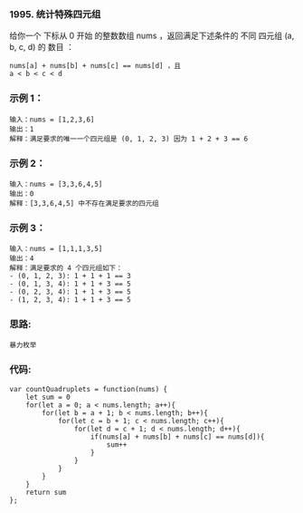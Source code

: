 ### 1995. 统计特殊四元组
给你一个 下标从 0 开始 的整数数组 nums ，返回满足下述条件的 不同 四元组 (a, b, c, d) 的 数目 ：

    nums[a] + nums[b] + nums[c] == nums[d] ，且
    a < b < c < d

### 示例 1：
    输入：nums = [1,2,3,6]
    输出：1
    解释：满足要求的唯一一个四元组是 (0, 1, 2, 3) 因为 1 + 2 + 3 == 6 

### 示例 2：
    输入：nums = [3,3,6,4,5]
    输出：0
    解释：[3,3,6,4,5] 中不存在满足要求的四元组

### 示例 3：
    输入：nums = [1,1,1,3,5]
    输出：4
    解释：满足要求的 4 个四元组如下：
    - (0, 1, 2, 3): 1 + 1 + 1 == 3
    - (0, 1, 3, 4): 1 + 1 + 3 == 5
    - (0, 2, 3, 4): 1 + 1 + 3 == 5
    - (1, 2, 3, 4): 1 + 1 + 3 == 5

### 思路:
    暴力枚举

### 代码:
    var countQuadruplets = function(nums) {
        let sum = 0
        for(let a = 0; a < nums.length; a++){
            for(let b = a + 1; b < nums.length; b++){
                for(let c = b + 1; c < nums.length; c++){
                    for(let d = c + 1; d < nums.length; d++){
                        if(nums[a] + nums[b] + nums[c] == nums[d]){
                            sum++
                        }
                    }
                }
            } 
        }
        return sum
    };
    